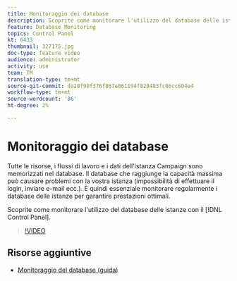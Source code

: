 ```yaml
---
title: Monitoraggio dei database
description: Scoprite come monitorare l'utilizzo del database delle istanze.
feature: Database Monitoring
topics: Control Panel
kt: 6433
thumbnail: 327175.jpg
doc-type: feature video
audience: administrator
activity: use
team: TM
translation-type: tm+mt
source-git-commit: da28f90f376f867e861194f828493fc66cc604e4
workflow-type: tm+mt
source-wordcount: '86'
ht-degree: 2%

---
```



# Monitoraggio dei database

Tutte le risorse, i flussi di lavoro e i dati dell&#39;istanza Campaign sono memorizzati nel database. Il database che raggiunge la capacità massima può causare problemi con la vostra istanza (impossibilità di effettuare il login, inviare e-mail ecc.). È quindi essenziale monitorare regolarmente i database delle istanze per garantire prestazioni ottimali.

Scoprite come monitorare l&#39;utilizzo del database delle istanze con il [!DNL Control Panel].

>[!VIDEO](https://video.tv.adobe.com/v/327175?quality=12)

## Risorse aggiuntive

* [Monitoraggio del database (guida)](https://experienceleague.adobe.com/docs/control-panel/using/performance-monitoring/database-monitoring.html?lang=en#performance-monitoring)
